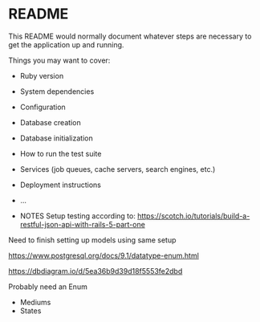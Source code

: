 # README

This README would normally document whatever steps are necessary to get the
application up and running.

Things you may want to cover:

* Ruby version

* System dependencies

* Configuration

* Database creation

* Database initialization

* How to run the test suite

* Services (job queues, cache servers, search engines, etc.)

* Deployment instructions

* ...


* NOTES
Setup testing according to:
https://scotch.io/tutorials/build-a-restful-json-api-with-rails-5-part-one

Need to finish setting up models using same setup

https://www.postgresql.org/docs/9.1/datatype-enum.html

https://dbdiagram.io/d/5ea36b9d39d18f5553fe2dbd

Probably need an
Enum
- Mediums
- States